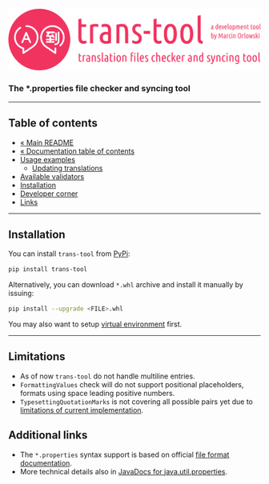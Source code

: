 ![trans-tool logo](../artwork/trans-tool-logo.png)

### The *.properties file checker and syncing tool ###

---

## Table of contents ##

* [« Main README](../README.md)
* [« Documentation table of contents](README.md)
* [Usage examples](usage.md)
  * [Updating translations](usage.md#updating-translations)
* [Available validators](checks/README.md)
* [Installation](#installation)
* [Developer corner](developers.md)
* [Links](#additional-links)

---

## Installation ##

You can install `trans-tool` from [PyPi](https://pypi.org/project/trans-tool/):

```bash
pip install trans-tool
```

Alternatively, you can download `*.whl` archive and install it manually by issuing:

```bash
pip install --upgrade <FILE>.whl
```

You may also want to setup [virtual environment](https://docs.python.org/3/library/venv.html) first.

---

## Limitations ##

* As of now `trans-tool` do not handle multiline entries.
* `FormattingValues` check will do not support positional placeholders, formats using space leading positive numbers.
* `TypesettingQuotationMarks` is not covering all possible pairs yet due
  to [limitations of current implementation](https://github.com/MarcinOrlowski/trans-tool/issues/19).

## Additional links ##

* The `*.properties` syntax support is based on official [file format documentation](https://docs.oracle.com/cd/E23095_01/Platform.93/ATGProgGuide/html/s0204propertiesfileformat01.html).
* More technical details also in [JavaDocs for java.util.properties](https://docs.oracle.com/javase/7/docs/api/java/util/Properties.html).
